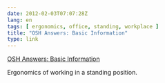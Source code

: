 ```yaml
---
date: 2012-02-03T07:07:28Z
lang: en
tags: [ ergonomics, office, standing, workplace ]
title: "OSH Answers: Basic Information"
type: link
---
```


[OSH Answers: Basic
Information](http://www.ccohs.ca/oshanswers/ergonomics/standing/standing_basic.html)

Ergonomics of working in a standing position.

